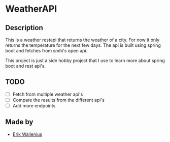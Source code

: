 # WeatherAPI

## Description
This is a weather restapi that returns the weather of a city. For now it only returns the temperature for the next few days. The api is built using spring boot and fetches from smhi's open api.

This project is just a side hobby project that I use to learn more about spring boot and rest api's.

## TODO
- [ ] Fetch from multiple weather api's
- [ ] Compare the results from the different api's
- [ ] Add more endpoints

## Made by
- [Erik Wallenius](https://github.com/knottem)